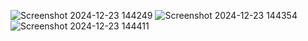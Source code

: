 ![Screenshot 2024-12-23 144249](https://github.com/user-attachments/assets/2faa0021-c19b-4b59-b905-ba34b21d4d5a)
![Screenshot 2024-12-23 144354](https://github.com/user-attachments/assets/7c68b69b-b4e0-4a51-867d-d598236ad906)
![Screenshot 2024-12-23 144411](https://github.com/user-attachments/assets/227bb183-5041-4ba8-a6c7-48d54f7656b9)

